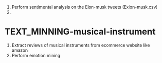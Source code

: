 1) Perform sentimental analysis on the Elon-musk tweets (Exlon-musk.csv)
2) 
# TEXT_MINNING-musical-instrument
1) Extract reviews of musical instruments from ecommerce website like amazon
2) Perform emotion mining

